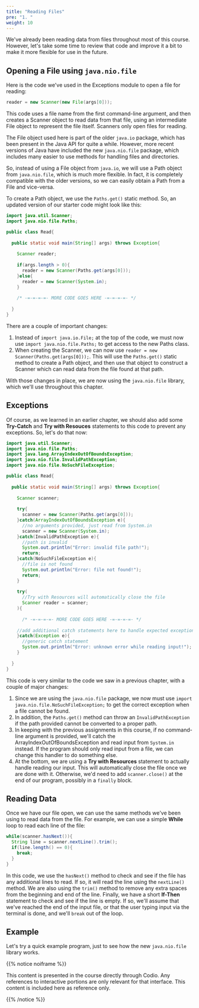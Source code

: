 ```yaml
---
title: "Reading Files"
pre: "1. "
weight: 10
---
```


<!--{{% youtube y6vTrInbR1I %}}

<!--[Video Materials]({{<relref "./video">}})

<!-- TODO Update Video -->

We've already been reading data from files throughout most of this course. However, let's take some time to review that code and improve it a bit to make it more flexible for use in the future. 

## Opening a File using `java.nio.file`

Here is the code we've used in the Exceptions module to open a file for reading:

```java
reader = new Scanner(new File(args[0]));
```

This code uses a file name from the first command-line argument, and then creates a Scanner object to read data from that file, using an intermediate File object to represent the file itself. Scanners only open files for reading.

The File object used here is part of the older `java.io` package, which has been present in the Java API for quite a while. However, more recent versions of Java have included the new `java.nio.file` package, which includes many easier to use methods for handling files and directories. 

So, instead of using a File object from `java.io`, we will use a Path object from `java.nio.file`, which is much more flexible. In fact, it is completely compatible with the older versions, so we can easily obtain a Path from a File and vice-versa.

To create a Path object, we use the `Paths.get()` static method. So, an updated version of our starter code might look like this:

```java
import java.util.Scanner;
import java.nio.file.Paths;

public class Read{
  
  public static void main(String[] args) throws Exception{
    
    Scanner reader;
    
    if(args.length > 0){
      reader = new Scanner(Paths.get(args[0]));
    }else{
      reader = new Scanner(System.in);
    }
    
    /* -=-=-=-=- MORE CODE GOES HERE -=-=-=-=- */
    
  }
}
```

There are a couple of important changes:

1. Instead of `import java.io.File;` at the top of the code, we must now use `import java.nio.file.Paths;` to get access to the new Paths class.
2. When creating the Scanner, we can now use `reader = new Scanner(Paths.get(args[0]));`. This will use the `Paths.get()` static method to create a Path object, and then use that object to construct a Scanner which can read data from the file found at that path. 

With those changes in place, we are now using the `java.nio.file` library, which we'll use throughout this chapter. 

## Exceptions

Of course, as we learned in an earlier chapter, we should also add some **Try-Catch** and **Try with Resouces** statements to this code to prevent any exceptions. So, let's do that now:

```java
import java.util.Scanner;
import java.nio.file.Paths;
import java.lang.ArrayIndexOutOfBoundsException;
import java.nio.file.InvalidPathException;
import java.nio.file.NoSuchFileException;

public class Read{
  
  public static void main(String[] args) throws Exception{
    
    Scanner scanner;
    
    try{
      scanner = new Scanner(Paths.get(args[0]));
    }catch(ArrayIndexOutOfBoundsException e){
      //no arguments provided, just read from System.in
      scanner = new Scanner(System.in);
    }catch(InvalidPathException e){
      //path is invalid
      System.out.println("Error: invalid file path!");
      return;
    }catch(NoSuchFileException e){
      //file is not found
      System.out.println("Error: file not found!");
      return;
    }
    
    try(
      //Try with Resources will automatically close the file
      Scanner reader = scanner;
    ){
    
      /* -=-=-=-=- MORE CODE GOES HERE -=-=-=-=- */
     
    //add additional catch statements here to handle expected exceptions
    }catch(Exception e){
      //generic catch statement
      System.out.println("Error: unknown error while reading input!");
    }
    
  }
}
```

This code is very similar to the code we saw in a previous chapter, with a couple of major changes:

1. Since we are using the `java.nio.file` package, we now must use `import java.nio.file.NoSuchFileException;` to get the correct exception when a file cannot be found. 
1. In addition, the `Paths.get()` method can throw an `InvalidPathException` if the path provided cannot be converted to a proper path. 
1. In keeping with the previous assignments in this course, if no command-line argument is provided, we'll catch the ArrayIndexOutOfBoundsException and read input from `System.in` instead. If the program should only read input from a file, we can change this handler to do something else. 
1. At the bottom, we are using a **Try with Resources** statement to actually handle reading our input. This will automatically close the file once we are done with it. Otherwise, we'd need to add `scanner.close()` at the end of our program, possibly in a `finally` block. 

## Reading Data

Once we have our file open, we can use the same methods we've been using to read data from the file. For example, we can use a simple **While** loop to read each line of the file:

```java
while(scanner.hasNext()){
  String line = scanner.nextLine().trim();
  if(line.length() == 0){
    break;
  }
}
```

In this code, we use the `hasNext()` method to check and see if the file has any additional lines to read. If so, it will read the line using the `nextLine()` method. We are also using the `trim()` method to remove any extra spaces from the beginning and end of the line. Finally, we have a short **If-Then** statement to check and see if the line is empty. If so, we'll assume that we've reached the end of the input file, or that the user typing input via the terminal is done, and we'll `break` out of the loop. 

## Example

Let's try a quick example program, just to see how the new `java.nio.file` library works.

{{% notice noiframe %}}

This content is presented in the course directly through Codio. Any references to interactive portions are only relevant for that interface. This content is included here as reference only. 

{{% /notice %}}
